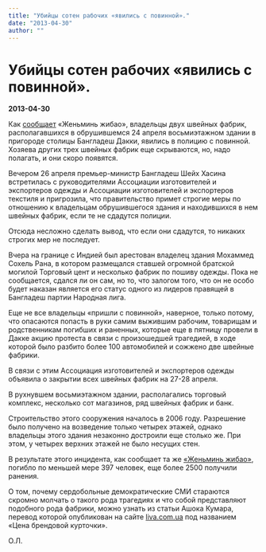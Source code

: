 ```yaml
---
title: "Убийцы сотен рабочих «явились с повинной»."
date: "2013-04-30"
author: ""
---
```


# Убийцы сотен рабочих «явились с повинной».

**2013-04-30** 

Как [сообщает](http://russian.people.com.cn/31520/8226517.html) «Женьминь жибао», владельцы двух швейных фабрик, располагавшихся в обрушившемся 24 апреля восьмиэтажном здании в пригороде столицы Бангладеш Дакки, явились в полицию с повинной. Хозяева других трех швейных фабрик еще скрываются, но, надо полагать, и они скоро появятся.

Вечером 26 апреля премьер-министр Бангладеш Шейх Хасина встретилась с руководителями Ассоциации изготовителей и экспортеров одежды и Ассоциации изготовителей и экспортеров текстиля и пригрозила, что правительство примет строгие меры по отношению к владельцам обрушившегося здания и находившихся в нем швейных фабрик, если те не сдадутся полиции.

Отсюда несложно сделать вывод, что если они сдадутся, то никаких строгих мер не последует.

Вчера на границе с Индией был арестован владелец здания Мохаммед Сохель Рана, в котором размещался ставшей огромной братской могилой Торговый цент и несколько фабрик по пошиву одежды. Пока не сообщается, сдался ли он сам, но то, что залогом того, что он не особо будет наказан является его статус одного из лидеров правящей в Бангладеш партии Народная лига.

Еще не все владельцы «пришли с повинной», наверное, только потому, что опасаются попасть в руки самим выжившим рабочим, товарищам и родственникам погибших и раненных, которые еще в пятницу провели в Дакке акцию протеста в связи с произошедшей трагедией, в ходе которой было разбито более 100 автомобилей и сожжено две швейные фабрики.

В связи с этим Ассоциация изготовителей и экспортеров одежды объявила о закрытии всех швейных фабрик на 27-28 апреля.

В рухнувшем восьмиэтажном здании, располагались торговый комплекс, несколько сот магазинов, ряд швейных фабрик и банк.

Строительство этого сооружения началось в 2006 году. Разрешение было получено на возведение только четырех этажей, однако владельцы этого здания незаконно достроили еще столько же. При этом, у четырех верхних этажей не было несущих стен.

В результате этого инцидента, как сообщает та же [«Женьминь жибао»](http://russian.people.com.cn/31520/8227956.html), погибло по меньшей мере 397 человек, еще более 2500 получили ранения.

О том, почему сердобольные демократические СМИ стараются скромно молчать о такого рода трагедиях и что собой представляют подобного рода фабрики, можно узнать из статьи Ашока Кумара, перевод которой опубликован на сайте [liva.com.ua](http://www.liva.com.ua/garment-brand.html) под названием «Цена брендовой курточки».

О.Л.
